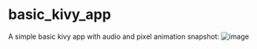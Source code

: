 # basic_kivy_app
A simple basic kivy app with audio and pixel animation
snapshot:
![image](https://user-images.githubusercontent.com/32997711/170790810-8151bb9d-c4ac-4865-b237-53609d7bddc9.png)
